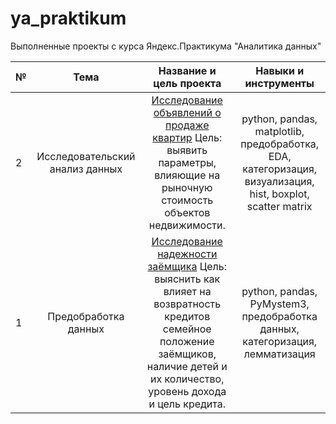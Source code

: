 # ya_praktikum
Выполненные проекты с курса Яндекс.Практикума "Аналитика данных"

|**№**|**Тема**|**Название и цель проекта** |**Навыки и инструменты**|
|:--- |:----:|:---------------------:|:-----:|
| 2 | Исследовательский анализ данных | [Исследование объявлений о продаже квартир](https://github.com/Morrrrrigan/ya_praktikum/tree/main/1%20исследование%20надежности%20заемщиков%20-%20анализ%20банковских%20данных)   Цель: выявить параметры, влияющие на рыночную стоимость объектов недвижимости. | python, pandas, matplotlib, предобработка, EDA, категоризация, визуализация, hist, boxplot, scatter matrix|
| 1 | Предобработка данных | [Исследование надежности заёмщика](https://github.com/Morrrrrigan/ya_praktikum/tree/main/1%20исследование%20надежности%20заемщиков%20-%20анализ%20банковских%20данных)   Цель: выяснить как влияет на возвратность кредитов семейное положение заёмщиков, наличие детей и их количество, уровень дохода и цель кредита. | python, pandas, PyMystem3, предобработка данных, категоризация, лемматизация |
